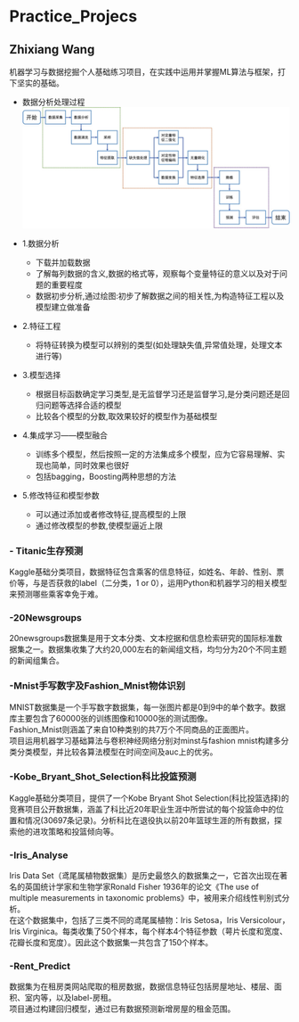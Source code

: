# Practice_Projecs
## Zhixiang Wang

机器学习与数据挖掘个人基础练习项目，在实践中运用并掌握ML算法与框架，打下坚实的基础。<br>

* 数据分析处理过程
![](./pic/process.jpg)<br>

* 1.数据分析
    * 下载并加载数据
    * 了解每列数据的含义,数据的格式等，观察每个变量特征的意义以及对于问题的重要程度
    * 数据初步分析,通过绘图:初步了解数据之间的相关性,为构造特征工程以及模型建立做准备

* 2.特征工程
    * 将特征转换为模型可以辨别的类型(如处理缺失值,异常值处理，处理文本进行等)

* 3.模型选择
    * 根据目标函数确定学习类型,是无监督学习还是监督学习,是分类问题还是回归问题等选择合适的模型
    * 比较各个模型的分数,取效果较好的模型作为基础模型

* 4.集成学习——模型融合
    * 训练多个模型，然后按照一定的方法集成多个模型，应为它容易理解、实现也简单，同时效果也很好
    * 包括bagging，Boosting两种思想的方法

* 5.修改特征和模型参数
    * 可以通过添加或者修改特征,提高模型的上限
    * 通过修改模型的参数,使模型逼近上限
          

### - Titanic生存预测
Kaggle基础分类项目，数据特征包含乘客的信息特征，如姓名、年龄、性别、票价等，与是否获救的label（二分类，1 or 0），运用Python和机器学习的相关模型来预测哪些乘客幸免于难。

### -20Newsgroups
20newsgroups数据集是用于文本分类、文本挖据和信息检索研究的国际标准数据集之一。数据集收集了大约20,000左右的新闻组文档，均匀分为20个不同主题的新闻组集合。

### -Mnist手写数字及Fashion_Mnist物体识别
MNIST数据集是一个手写数字数据集，每一张图片都是0到9中的单个数字。数据库主要包含了60000张的训练图像和10000张的测试图像。<br>
Fashion_Mnist则涵盖了来自10种类别的共7万个不同商品的正面图片。<br>
项目运用机器学习基础算法与卷积神经网络分别对minst与fashion mnist构建多分类分类模型，并比较各算法模型在时间空间及auc上的优劣。

### -Kobe_Bryant_Shot_Selection科比投篮预测
Kaggle基础分类项目，提供了一个Kobe Bryant Shot Selection(科比投篮选择)的竞赛项目公开数据集，涵盖了科比近20年职业生涯中所尝试的每个投篮命中的位置和情况(30697条记录)。分析科比在退役执以前20年篮球生涯的所有数据，探索他的进攻策略和投篮倾向等。

### -Iris_Analyse
Iris Data Set（鸢尾属植物数据集）是历史最悠久的数据集之一，它首次出现在著名的英国统计学家和生物学家Ronald Fisher 1936年的论文《The use of multiple measurements in taxonomic problems》中，被用来介绍线性判别式分析。<br>
在这个数据集中，包括了三类不同的鸢尾属植物：Iris Setosa，Iris Versicolour，Iris Virginica。每类收集了50个样本，每个样本4个特征参数（萼片长度和宽度、花瓣长度和宽度）。因此这个数据集一共包含了150个样本。

### -Rent_Predict
数据集为在租房类网站爬取的租房数据，数据信息特征包括房屋地址、楼层、面积、室内等，以及label-房租。<br>
项目通过构建回归模型，通过已有数据预测新增房屋的租金范围。

